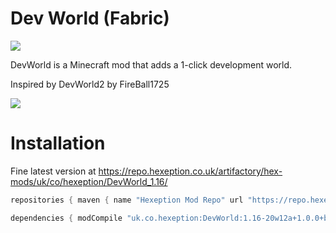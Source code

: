 # Dev World (Fabric)
[![](https://img.shields.io/jenkins/build/https/ci.hexeption.co.uk/job/DevWorld/job/1.16?label=CI&style=for-the-badge)](https://ci.hexeption.co.uk)

DevWorld is a Minecraft mod that adds a 1-click development world.

Inspired by DevWorld2 by FireBall1725

![](https://img.hexeption.co.uk/J7IflFyPXW.png)

# Installation
Fine latest version at https://repo.hexeption.co.uk/artifactory/hex-mods/uk/co/hexeption/DevWorld_1.16/
```gradle
repositories { maven { name "Hexeption Mod Repo" url "https://repo.hexeption.co.uk/artifactory/hex-mods/" } } 

dependencies { modCompile "uk.co.hexeption:DevWorld:1.16-20w12a+1.0.0+build.2" }
```
